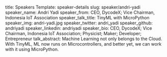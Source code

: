 title: Speakers
Template: speaker-details
slug: speaker/andri-yadi
speaker_name: Andri Yadi
speaker_from: CEO, DycodeX; Vice Chairman, Indonesia IoT Association
speaker_talk_title: TinyML with MicroPython
speaker_img: andri-yadi.jpg
speaker_twitter: andri_yadi
speaker_github: andriyadi
speaker_linkedin: andriyadi
speaker_bio: CEO, DycodeX; Vice Chairman, Indonesia IoT Association; Physicist; Maker; Developer; Entrepreneur
talk_abstract: Machine Learning not only belongs to the Cloud. With TinyML, ML now runs on Microcontrollers, and better yet, we can work with it using MicroPython.